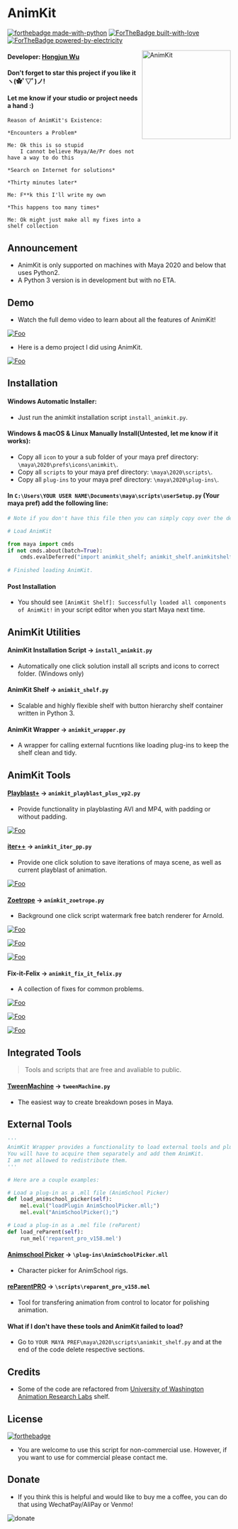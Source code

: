 # AnimKit
[![forthebadge made-with-python](http://ForTheBadge.com/images/badges/made-with-python.svg)](https://www.python.org/)
[![ForTheBadge built-with-love](http://ForTheBadge.com/images/badges/built-with-love.svg)](https://GitHub.com/Naereen/)
[![ForTheBadge powered-by-electricity](http://ForTheBadge.com/images/badges/powered-by-electricity.svg)](http://ForTheBadge.com)


<img align="right" src="https://github.com/Errrneist/AnimKit/blob/master/IMG/animkit.png" alt="AnimKit" width="200">

#### Developer: [Hongjun Wu](https://hongjunwu.com/)
#### Don't forget to star this project if you like it ヽ(✿ﾟ▽ﾟ)ノ! 
#### Let me know if your studio or project needs a hand :)

```
Reason of AnimKit's Existence:  

*Encounters a Problem*  

Me: Ok this is so stupid 
    I cannot believe Maya/Ae/Pr does not have a way to do this

*Search on Internet for solutions*

*Thirty minutes later* 

Me: F**k this I'll write my own

*This happens too many times*

Me: Ok might just make all my fixes into a shelf collection
```
## Announcement
* AnimKit is only supported on machines with Maya 2020 and below that uses Python2.
* A Python 3 version is in development but with no ETA. 

## Demo
* Watch the full demo video to learn about all the features of AnimKit!

<a href="https://youtu.be/qPK8xrhlN6Q" rel="AnimKit" width="100">![Foo](https://github.com/Errrneist/AnimKit/blob/master/IMG/animkit_demo_video_thumbnail.png)</a>

* Here is a demo project I did using AnimKit.

<a href="https://github.com/Errrneist/Animation-Nutmeg_POTG" rel="AnimKit" width="100">![Foo](https://github.com/Errrneist/AnimKit/blob/master/IMG/animkit_demo_project_thumbnail.png)</a>

## Installation
#### Windows Automatic Installer: 
* Just run the animkit installation script `install_animkit.py`.
#### Windows & macOS & Linux Manually Install(Untested, let me know if it works):
* Copy all `icon` to your a sub folder of your maya pref directory: `\maya\2020\prefs\icons\animkit\`.
* Copy all `scripts` to your maya pref directory: `\maya\2020\scripts\`.
* Copy all `plug-ins` to your maya pref directory: `\maya\2020\plug-ins\`.
#### In `C:\Users\YOUR USER NAME\Documents\maya\scripts\userSetup.py` (Your maya pref) add the following line:
```python
# Note if you don't have this file then you can simply copy over the demo userSetup.py file.

# Load AnimKit

from maya import cmds
if not cmds.about(batch=True):
    cmds.evalDeferred("import animkit_shelf; animkit_shelf.animkitshelf()")
    
# Finished loading AnimKit.
```
#### Post Installation
* You should see `[AnimKit Shelf]: Successfully loaded all components of AnimKit!` in your script editor when you start Maya next time.

## AnimKit Utilities
#### AnimKit Installation Script → `install_animkit.py`
* Automatically one click solution install all scripts and icons to correct folder. (Windows only)
#### AnimKit Shelf → `animkit_shelf.py`
* Scalable and highly flexible shelf with button hierarchy shelf container written in Python 3.
#### AnimKit Wrapper → `animkit_wrapper.py`
* A wrapper for calling external fucntions like loading plug-ins to keep the shelf clean and tidy.

## AnimKit Tools
#### [Playblast+](https://github.com/Errrneist/AnimKit/blob/master/DOC/playblast_plus.md) → `animkit_playblast_plus_vp2.py`
* Provide functionality in playblasting AVI and MP4, with padding or without padding.

<a href="https://errrneist.github.io/AnimKit/videos/playblast_pp_demo.mp4" rel="AnimKit" width="100">![Foo](https://errrneist.github.io/AnimKit/videos/thumbnails/thumbnail_playblast_pp_demo.png)</a>

#### [iter++](https://github.com/Errrneist/AnimKit/blob/master/DOC/iter_pp.md) → `animkit_iter_pp.py`
* Provide one click solution to save iterations of maya scene, as well as current playblast of animation.

<a href="https://errrneist.github.io/AnimKit/videos/iter_pp_demo.mp4" rel="AnimKit" width="100">![Foo](https://errrneist.github.io/AnimKit/videos/thumbnails/thumbnail_iter_pp_demo.png)</a>

#### [Zoetrope](https://github.com/Errrneist/AnimKit/blob/master/DOC/zoetrope.md) → `animkit_zoetrope.py`
* Background one click script watermark free batch renderer for Arnold.

<a href="https://errrneist.github.io/AnimKit/videos/zoetrope_render_one_layer_demo.mp4" rel="AnimKit" width="100">![Foo](https://errrneist.github.io/AnimKit/videos/thumbnails/thumbnail_zoetrope_render_one_layer.png)</a>

<a href="https://errrneist.github.io/AnimKit/videos/zoetrope_smart_video_encoder_demo.mp4" rel="AnimKit" width="100">![Foo](https://errrneist.github.io/AnimKit/videos/thumbnails/thumbnail_zoetrope_smart_video_encoder.png)</a>

<a href="https://errrneist.github.io/AnimKit/videos/zoetrope_render_one_frame_demo.mp4" rel="AnimKit" width="100">![Foo](https://errrneist.github.io/AnimKit/videos/thumbnails/thumbnail_zoetrope_render_one_frame.png)</a>

#### Fix-it-Felix → `animkit_fix_it_felix.py`
* A collection of fixes for common problems.

<a href="https://errrneist.github.io/AnimKit/videos/fix_broken_nurbs.mp4" rel="AnimKit" width="100">![Foo](https://errrneist.github.io/AnimKit/videos/thumbnails/thumbnail_fix_broken_nurbs.png)</a>

<a href="https://errrneist.github.io/AnimKit/videos/make_render_cam_from_view.mp4" rel="AnimKit" width="100">![Foo](https://errrneist.github.io/AnimKit/videos/thumbnails/thumbnail_make_render_cam_from_view.png)</a>

<a href="https://errrneist.github.io/AnimKit/videos/rename_renders_demo.mp4" rel="AnimKit" width="100">![Foo](https://errrneist.github.io/AnimKit/videos/thumbnails/thumbnail_rename_renders.png)</a>

## Integrated Tools
> Tools and scripts that are free and avaliable to public.
#### [TweenMachine](https://github.com/boredstiff/tweenMachine) → `tweenMachine.py`
* The easiest way to create breakdown poses in Maya.

## External Tools
```python
'''
AnimKit Wrapper provides a functionality to load external tools and plug-ins.
You will have to acquire them separately and add them AnimKit. 
I am not allowed to redistribute them.
'''

# Here are a couple examples:  

# Load a plug-in as a .mll file (AnimSchool Picker)
def load_animschool_picker(self):
    mel.eval("loadPlugin AnimSchoolPicker.mll;")
    mel.eval("AnimSchoolPicker();")

# Load a plug-in as a .mel file (reParent)
def load_reParent(self):
    run_mel('reparent_pro_v158.mel')

```

#### [Animschool Picker](https://www.animschool.com/pickerInfo.aspx) → `\plug-ins\AnimSchoolPicker.mll`
* Character picker for AnimSchool rigs.
#### [reParentPRO](https://gumroad.com/l/reParentPro) → `\scripts\reparent_pro_v158.mel`
* Tool for transfering animation from control to locator for polishing animation.

#### What if I don't have these tools and AnimKit failed to load?
* Go to `YOUR MAYA PREF\maya\2020\scripts\animkit_shelf.py` and at the end of the code delete respective sections. 

## Credits
* Some of the code are refactored from [University of Washington Animation Research Labs](http://arl.cs.washington.edu/about.html) shelf.

## License
[![forthebadge](https://forthebadge.com/images/badges/cc-nc-sa.svg)](https://forthebadge.com)
* You are welcome to use this script for non-commercial use. However, if you want to use for commercial please contact me.

## Donate
* If you think this is helpful and would like to buy me a coffee, you can do that using WechatPay/AliPay or Venmo!
<img align="middle" src="https://github.com/Errrneist/AnimKit/blob/master/IMG/donate.png" alt="donate">

